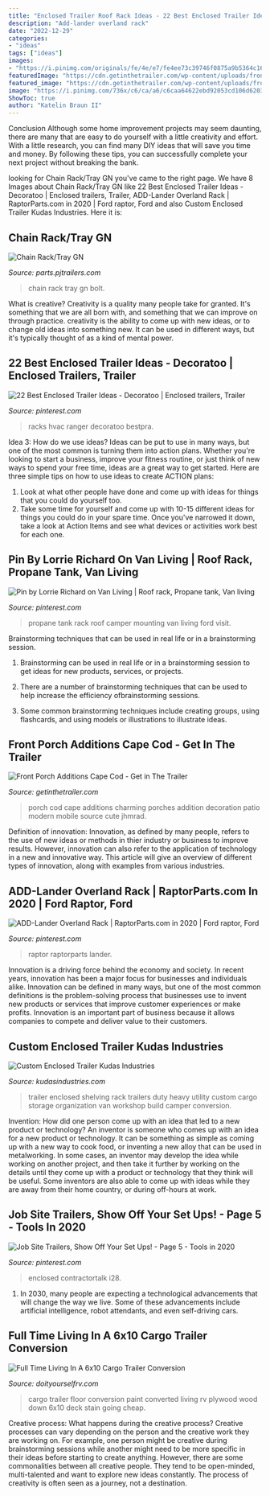```yaml
---
title: "Enclosed Trailer Roof Rack Ideas - 22 Best Enclosed Trailer Ideas"
description: "Add-lander overland rack"
date: "2022-12-29"
categories:
- "ideas"
tags: ["ideas"]
images:
- "https://i.pinimg.com/originals/fe/4e/e7/fe4ee73c39746f0875a9b5364c164943.jpg"
featuredImage: "https://cdn.getinthetrailer.com/wp-content/uploads/front-porch-additions-cape-cod_1115390.jpg"
featured_image: "https://cdn.getinthetrailer.com/wp-content/uploads/front-porch-additions-cape-cod_1115390.jpg"
image: "https://i.pinimg.com/736x/c6/ca/a6/c6caa64622ebd92053cd106d6203ee12.jpg"
ShowToc: true
author: "Katelin Braun II"
---
```



Conclusion
Although some home improvement projects may seem daunting, there are many that are easy to do yourself with a little creativity and effort. With a little research, you can find many DIY ideas that will save you time and money. By following these tips, you can successfully complete your next project without breaking the bank.

	

		
looking for Chain Rack/Tray GN you've came to the right page. We have 8 Images about Chain Rack/Tray GN like 22 Best Enclosed Trailer Ideas - Decoratoo | Enclosed trailers, Trailer, ADD-Lander Overland Rack | RaptorParts.com in 2020 | Ford raptor, Ford and also Custom Enclosed Trailer Kudas Industries. Here it is:
		
    
## Chain Rack/Tray GN

<img loading=lazy src="https://parts.pjtrailers.com/media/catalog/product/cache/1/image/1200x1200/9df78eab33525d08d6e5fb8d27136e95/b/o/bolt-on-chain-rack-2.jpg" onerror="this.onerror=null;this.src='https://tse1.mm.bing.net/th?id=OIP.pbtJyVzIkb7CUNgp6mrkGwHaHa&amp;pid=15.1';" alt="Chain Rack/Tray GN">

_Source: parts.pjtrailers.com_

>chain rack tray gn bolt. 

	

What is creative?
Creativity is a quality many people take for granted. It's something that we are all born with, and something that we can improve on through practice. creativity is the ability to come up with new ideas, or to change old ideas into something new. It can be used in different ways, but it's typically thought of as a kind of mental power.

    
## 22 Best Enclosed Trailer Ideas - Decoratoo | Enclosed Trailers, Trailer

<img loading=lazy src="https://i.pinimg.com/originals/fe/4e/e7/fe4ee73c39746f0875a9b5364c164943.jpg" onerror="this.onerror=null;this.src='https://tse4.mm.bing.net/th?id=OIP.Z0V0rxhhyG5TVaYNkJGmqgAAAA&amp;pid=15.1';" alt="22 Best Enclosed Trailer Ideas - Decoratoo | Enclosed trailers, Trailer">

_Source: pinterest.com_

>racks hvac ranger decoratoo bestpra. 

	

Idea 3: How do we use ideas?
Ideas can be put to use in many ways, but one of the most common is turning them into action plans. Whether you're looking to start a business, improve your fitness routine, or just think of new ways to spend your free time, ideas are a great way to get started. Here are three simple tips on how to use ideas to create ACTION plans:
1. Look at what other people have done and come up with ideas for things that you could do yourself too.
2. Take some time for yourself and come up with 10-15 different ideas for things you could do in your spare time. Once you've narrowed it down, take a look at Action Items and see what devices or activities work best for each one.

    
## Pin By Lorrie Richard On Van Living | Roof Rack, Propane Tank, Van Living

<img loading=lazy src="https://i.pinimg.com/736x/dc/24/4b/dc244b045f373368093e6a9481dc5576--van-living.jpg" onerror="this.onerror=null;this.src='https://tse1.mm.bing.net/th?id=OIP.Nexa2J7WCqb5OBDP2XsybwHaE8&amp;pid=15.1';" alt="Pin by Lorrie Richard on Van Living | Roof rack, Propane tank, Van living">

_Source: pinterest.com_

>propane tank rack roof camper mounting van living ford visit. 

	

Brainstorming techniques that can be used in real life or in a brainstorming session.
1. Brainstorming can be used in real life or in a brainstorming session to get ideas for new products, services, or projects.
2. There are a number of brainstorming techniques that can be used to help increase the efficiency ofbrainstorming sessions.

3. Some common brainstorming techniques include creating groups, using flashcards, and using models or illustrations to illustrate ideas.

    
## Front Porch Additions Cape Cod - Get In The Trailer

<img loading=lazy src="https://cdn.getinthetrailer.com/wp-content/uploads/front-porch-additions-cape-cod_1115390.jpg" onerror="this.onerror=null;this.src='https://tse3.mm.bing.net/th?id=OIP.RDUx8lmHhzg9Px6-8Mwg9gHaFm&amp;pid=15.1';" alt="Front Porch Additions Cape Cod - Get in The Trailer">

_Source: getinthetrailer.com_

>porch cod cape additions charming porches addition decoration patio modern mobile source cute jhmrad. 

	

Definition of innovation:
Innovation, as defined by many people, refers to the use of new ideas or methods in thier industry or business to improve results. However, innovation can also refer to the application of technology in a new and innovative way. This article will give an overview of different types of innovation, along with examples from various industries.

    
## ADD-Lander Overland Rack | RaptorParts.com In 2020 | Ford Raptor, Ford

<img loading=lazy src="https://i.pinimg.com/736x/2f/a5/c9/2fa5c9419ab623a558c3cde9890e8306.jpg" onerror="this.onerror=null;this.src='https://tse3.mm.bing.net/th?id=OIP.IDzQr58dXGGGZUgnf0HIbgHaHa&amp;pid=15.1';" alt="ADD-Lander Overland Rack | RaptorParts.com in 2020 | Ford raptor, Ford">

_Source: pinterest.com_

>raptor raptorparts lander. 

	

Innovation is a driving force behind the economy and society. In recent years, innovation has been a major focus for businesses and individuals alike. Innovation can be defined in many ways, but one of the most common definitions is the problem-solving process that businesses use to invent new products or services that improve customer experiences or make profits. Innovation is an important part of business because it allows companies to compete and deliver value to their customers.

    
## Custom Enclosed Trailer Kudas Industries

<img loading=lazy src="http://www.kudasindustries.com/pics/customization/enclosed-trailer-6-022012.jpg" onerror="this.onerror=null;this.src='https://tse4.mm.bing.net/th?id=OIP.TAEmwzmcofO_QrXpbKikqwHaFj&amp;pid=15.1';" alt="Custom Enclosed Trailer Kudas Industries">

_Source: kudasindustries.com_

>trailer enclosed shelving rack trailers duty heavy utility custom cargo storage organization van workshop build camper conversion. 

	

Invention: How did one person come up with an idea that led to a new product or technology?
An inventor is someone who comes up with an idea for a new product or technology. It can be something as simple as coming up with a new way to cook food, or inventing a new alloy that can be used in metalworking. In some cases, an inventor may develop the idea while working on another project, and then take it further by working on the details until they come up with a product or technology that they think will be useful. Some inventors are also able to come up with ideas while they are away from their home country, or during off-hours at work.

    
## Job Site Trailers, Show Off Your Set Ups! - Page 5 - Tools In 2020

<img loading=lazy src="https://i.pinimg.com/736x/c6/ca/a6/c6caa64622ebd92053cd106d6203ee12.jpg" onerror="this.onerror=null;this.src='https://tse3.mm.bing.net/th?id=OIP.2wF1bA74mh7y_vRjJaTdkwHaJ4&amp;pid=15.1';" alt="Job Site Trailers, Show Off Your Set Ups! - Page 5 - Tools in 2020">

_Source: pinterest.com_

>enclosed contractortalk i28. 

	

1. In 2030, many people are expecting a technological advancements that will change the way we live. Some of these advancements include artificial intelligence, robot attendants, and even self-driving cars. 

    
## Full Time Living In A 6x10 Cargo Trailer Conversion

<img loading=lazy src="https://www.doityourselfrv.com/wp-content/uploads/2015/12/a-cargo-paint-floor1.jpg" onerror="this.onerror=null;this.src='https://tse1.mm.bing.net/th?id=OIP.vT1-ufqHRVMCsW62TPuFVgHaEL&amp;pid=15.1';" alt="Full Time Living In A 6x10 Cargo Trailer Conversion">

_Source: doityourselfrv.com_

>cargo trailer floor conversion paint converted living rv plywood wood down 6x10 deck stain going cheap. 

	

Creative process: What happens during the creative process?
Creative processes can vary depending on the person and the creative work they are working on. For example, one person might be creative during brainstorming sessions while another might need to be more specific in their ideas before starting to create anything. However, there are some commonalities between all creative people. They tend to be open-minded, multi-talented and want to explore new ideas constantly. The process of creativity is often seen as a journey, not a destination.

